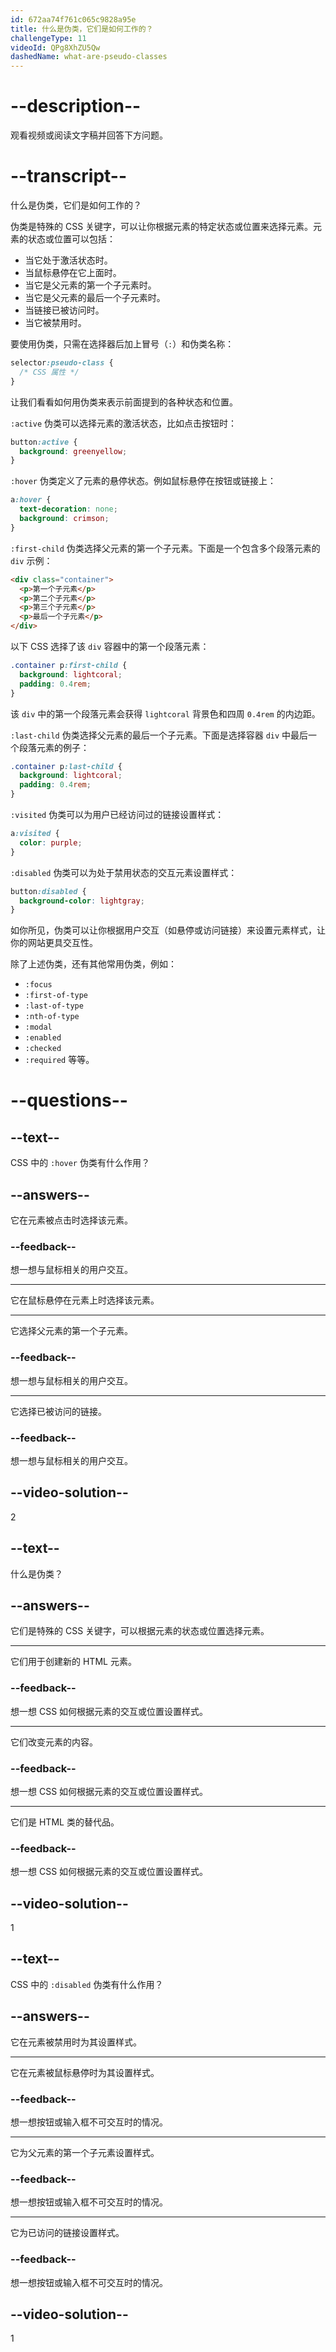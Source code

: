 ```yaml
---
id: 672aa74f761c065c9828a95e
title: 什么是伪类，它们是如何工作的？
challengeType: 11
videoId: QPg8XhZU5Qw
dashedName: what-are-pseudo-classes
---
```


# --description--

观看视频或阅读文字稿并回答下方问题。

# --transcript--

什么是伪类，它们是如何工作的？

伪类是特殊的 CSS 关键字，可以让你根据元素的特定状态或位置来选择元素。元素的状态或位置可以包括：

- 当它处于激活状态时。
- 当鼠标悬停在它上面时。
- 当它是父元素的第一个子元素时。
- 当它是父元素的最后一个子元素时。
- 当链接已被访问时。
- 当它被禁用时。

要使用伪类，只需在选择器后加上冒号（`:`）和伪类名称：

```css
selector:pseudo-class {
  /* CSS 属性 */
}
```

让我们看看如何用伪类来表示前面提到的各种状态和位置。

`:active` 伪类可以选择元素的激活状态，比如点击按钮时：

```css
button:active {
  background: greenyellow;
}
```

`:hover` 伪类定义了元素的悬停状态。例如鼠标悬停在按钮或链接上：

```css
a:hover {
  text-decoration: none;
  background: crimson;
}
```

`:first-child` 伪类选择父元素的第一个子元素。下面是一个包含多个段落元素的 `div` 示例：

```html
<div class="container">
  <p>第一个子元素</p>
  <p>第二个子元素</p>
  <p>第三个子元素</p>
  <p>最后一个子元素</p>
</div>
```

以下 CSS 选择了该 `div` 容器中的第一个段落元素：

```css
.container p:first-child {
  background: lightcoral;
  padding: 0.4rem;
}
```

该 `div` 中的第一个段落元素会获得 `lightcoral` 背景色和四周 `0.4rem` 的内边距。

`:last-child` 伪类选择父元素的最后一个子元素。下面是选择容器 `div` 中最后一个段落元素的例子：

```css
.container p:last-child {
  background: lightcoral;
  padding: 0.4rem;
}
```

`:visited` 伪类可以为用户已经访问过的链接设置样式：

```css
a:visited {
  color: purple;
}
```

`:disabled` 伪类可以为处于禁用状态的交互元素设置样式：

```css
button:disabled {
  background-color: lightgray;  
}
```

如你所见，伪类可以让你根据用户交互（如悬停或访问链接）来设置元素样式，让你的网站更具交互性。

除了上述伪类，还有其他常用伪类，例如：

- `:focus`
- `:first-of-type`
- `:last-of-type`
- `:nth-of-type`
- `:modal`
- `:enabled`
- `:checked`
- `:required` 等等。

# --questions--

## --text--

CSS 中的 `:hover` 伪类有什么作用？

## --answers--

它在元素被点击时选择该元素。

### --feedback--

想一想与鼠标相关的用户交互。

---

它在鼠标悬停在元素上时选择该元素。

---

它选择父元素的第一个子元素。

### --feedback--

想一想与鼠标相关的用户交互。

---

它选择已被访问的链接。

### --feedback--

想一想与鼠标相关的用户交互。

## --video-solution--

2

## --text--

什么是伪类？

## --answers--

它们是特殊的 CSS 关键字，可以根据元素的状态或位置选择元素。

---

它们用于创建新的 HTML 元素。

### --feedback--

想一想 CSS 如何根据元素的交互或位置设置样式。

---

它们改变元素的内容。

### --feedback--

想一想 CSS 如何根据元素的交互或位置设置样式。

---

它们是 HTML 类的替代品。

### --feedback--

想一想 CSS 如何根据元素的交互或位置设置样式。

## --video-solution--

1

## --text--

CSS 中的 `:disabled` 伪类有什么作用？

## --answers--

它在元素被禁用时为其设置样式。

---

它在元素被鼠标悬停时为其设置样式。

### --feedback--

想一想按钮或输入框不可交互时的情况。

---

它为父元素的第一个子元素设置样式。

### --feedback--

想一想按钮或输入框不可交互时的情况。

---

它为已访问的链接设置样式。

### --feedback--

想一想按钮或输入框不可交互时的情况。

## --video-solution--

1

